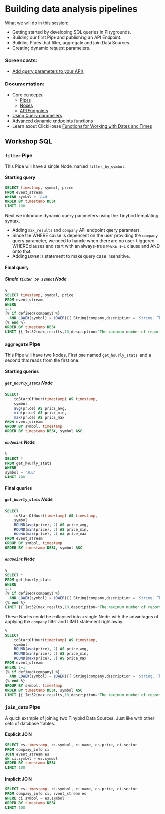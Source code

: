 # Building data analysis pipelines

What we will do in this session: 
  * Getting started by developing SQL queries in Playgrounds.
  * Building our first Pipe and publishing an API Endpoint.
  * Building Pipes that filter, aggregate and join Data Sources.
  * Creating dynamic request parameters.   

### Screencasts:

* [Add query parameters to your APIs](https://youtu.be/PbfNIeq06DA)

### Documentation:

* Core concepts: 
  * [Pipes](https://www.tinybird.co/docs/main-concepts.html#data-sources) 
  * [Nodes](https://www.tinybird.co/docs/main-concepts.html#nodes)
  * [API Endpoints](https://www.tinybird.co/docs/main-concepts.html#api-endpoints)
* [Using Query parameters](https://www.tinybird.co/docs/query/query-parameters.html)
* [Advanced dynamic endpoints functions](https://www.tinybird.co/docs/guides/advanced-dynamic-endpoints-functions.html)
* Learn about ClickHouse [Functions for Working with Dates and Times](https://clickhouse.com/docs/en/sql-reference/functions/date-time-functions)


## Workshop SQL 

### `filter` Pipe

This Pipe will have a single Node, named `filter_by_symbol`.

#### Starting query

```sql
SELECT timestamp, symbol, price 
FROM event_stream
WHERE symbol = 'ALG'
ORDER BY timestamp DESC
LIMIT 100
```

Next we introduce dynamic query parameters using the Tinybird templating syntax.

* Adding `max_results` and `company` API endpoint query paramters.
* Since the WHERE cause is dependent on the user providing the `company` query parameter, we need to handle when there are no user-triggered WHERE clauses and start with an always-true `WHERE 1=1` clause and AND onto that. 
* Adding `LOWER()` statement to make query case insensitive. 

#### Final query

##### Single `filter_by_symbol` Node

```sql
%
SELECT timestamp, symbol, price 
FROM event_stream
WHERE 
1=1
{% if defined(company) %}
  AND LOWER(symbol) = LOWER({{ String(company,description = 'String. Three-character stock symbol of interest.') }})
{% end %}
ORDER BY timestamp DESC
LIMIT {{ Int32(max_results,10,description="The maximum number of reports to return per response.") }}
```

### `aggregate` Pipe

This Pipe will have two Nodes, First one named `get_hourly_stats`, and a second that reads from the first one.

#### Starting queries

##### `get_hourly_stats` Node

```sql
SELECT
    toStartOfHour(timestamp) AS timestamp,  
    symbol,
    avg(price) AS price_avg,
    min(price) AS price_min,
    max(price) AS price_max
FROM event_stream
GROUP BY symbol, timestamp
ORDER BY timestamp DESC, symbol ASC    
```

##### `endpoint` Node

```sql
%
SELECT * 
FROM get_hourly_stats
WHERE 
symbol = 'ALG'
LIMIT 100
```


#### Final queries

##### `get_hourly_stats` Node

```sql
SELECT
    toStartOfHour(timestamp) AS timestamp,
    symbol,
    ROUND(avg(price), 2) AS price_avg,
    ROUND(min(price), 2) AS price_min,
    ROUND(max(price), 2) AS price_max
FROM event_stream
GROUP BY symbol, timestamp
ORDER BY timestamp DESC, symbol ASC    
```

##### `endpoint` Node

```sql
%
SELECT * 
FROM get_hourly_stats
WHERE 
1=1
{% if defined(company) %}
  AND LOWER(symbol) = LOWER({{ String(company,description = 'String. Three-character symbol of interest. If not provided, all companies are retured. No default. ') }})
{% end %}
LIMIT {{ Int32(max_results,10,description="The maximum number of reports to return per response.") }}
```

These Nodes could be collapsed into a single Node, with the advantages of applying the `company` filter and LIMIT statement right away. 

```sql
%
SELECT
    toStartOfHour(timestamp) AS timestamp,
    symbol,
    ROUND(avg(price), 2) AS price_avg,
    ROUND(min(price), 2) AS price_min,
    ROUND(max(price), 2) AS price_max
FROM event_stream
WHERE 1=1
{% if defined(company) %}
  AND LOWER(symbol) = LOWER({{ String(company,description = 'String. Three-character stock symbol of interest.') }})
{% end %}
GROUP BY symbol, timestamp
ORDER BY timestamp DESC, symbol ASC    
LIMIT {{ Int32(max_results,10,description="The maximum number of reports to return per response.") }}
```


### `join_data` Pipe

A quick example of joining two Tinybird Data Sources. Just like with other sets of database 'tables.'

#### Explicit JOIN 

```sql
SELECT es.timestamp, ci.symbol, ci.name, es.price, ci.sector 
FROM company_info ci
JOIN event_stream es
ON ci.symbol = es.symbol
ORDER BY timestamp DESC
LIMIT 100
```

#### Implicit JOIN

```sql
SELECT es.timestamp, ci.symbol, ci.name, es.price, ci.sector 
FROM company_info ci, event_stream es
WHERE ci.symbol = es.symbol
ORDER BY timestamp DESC
LIMIT 100
```



